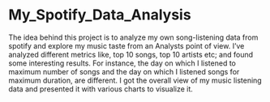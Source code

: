 # My_Spotify_Data_Analysis
The idea behind this project is to analyze my own song-listening data from spotify and explore my music taste from an Analysts point of view.
I’ve analyzed different metrics like, top 10 songs, top 10 artists etc; and found some interesting results. For instance, the day on which I listened to maximum number of songs and the day on which I listened songs for maximum duration, are different.
I got the overall view of my music listening data and presented it with various charts to visualize it.

